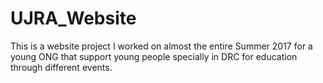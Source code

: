 # UJRA_Website
This is a website project I worked on almost the entire Summer 2017 for a young ONG that support young people specially in DRC for education through different events.
